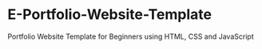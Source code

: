 # E-Portfolio-Website-Template
Portfolio Website Template for Beginners using HTML, CSS and JavaScript
